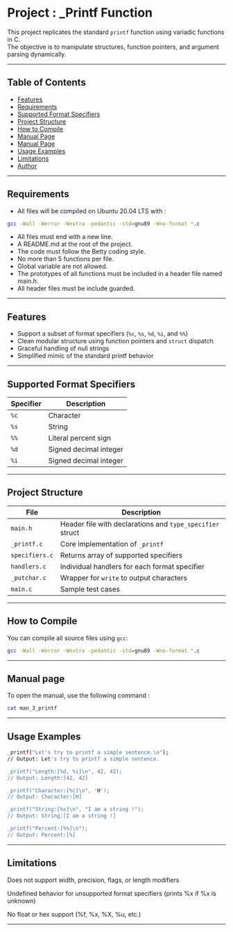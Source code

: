 # Project : _Printf Function

This project replicates the standard `printf` function using variadic functions in C.  
The objective is to manipulate structures, function pointers, and argument parsing dynamically.

---

## Table of Contents

- [Features](#features)
- [Requirements](#requirements)
- [Supported Format Specifiers](#supported-format-specifiers)
- [Project Structure](#project-structure)
- [How to Compile](#how-to-compile)
- [Manual Page](#manual-page)
- [Manual Page](#manual-page)
- [Usage Examples](#usage-examples)
- [Limitations](#limitations)
- [Author](#author)

---

## Requirements

- All files will be compiled on Ubuntu 20.04 LTS with :

```bash
gcc -Wall -Werror -Wextra -pedantic -std=gnu89 -Wno-format *.c
```
- All files must end with a new line.
- A README.md at the root of the project.
- The code must follow the Betty coding style.
- No more than 5 functions per file.
- Global variable are not allowed.
- The prototypes of all functions must be included in a header file named main.h.
- All header files must be include guarded.

---
## Features

- Support a subset of format specifiers (`%c`, `%s`, `%d`, `%i`, and `%%`)
- Clean modular structure using function pointers and `struct` dispatch
- Graceful handling of null strings
- Simplified mimic of the standard printf behavior

---

## Supported Format Specifiers

| Specifier | Description                   |
|-----------|-------------------------------|
| `%c`      | Character                     |
| `%s`      | String                        |
| `%%`      | Literal percent sign          |
| `%d`      | Signed decimal integer        |
| `%i`      | Signed decimal integer        |

---

## Project Structure

| File               | Description |
|--------------------|-------------|
| `main.h`           | Header file with declarations and `type_specifier` struct |
| `_printf.c`        | Core implementation of `_printf` |
| `specifiers.c`     | Returns array of supported specifiers |
| `handlers.c`       | Individual handlers for each format specifier |
| `_putchar.c`       | Wrapper for `write` to output characters |
| `main.c`           | Sample test cases |

---

## How to Compile

You can compile all source files using `gcc`:

```bash
gcc -Wall -Werror -Wextra -pedantic -std=gnu89 -Wno-format *.c
```
---

## Manual page

To open the manual, use the following command : 
```bash 
cat man_3_printf
```
---

## Usage Examples

```bash
_printf("Let's try to printf a simple sentence.\n");
// Output: Let's try to printf a simple sentence.

_printf("Length:[%d, %i]\n", 42, 42);
// Output: Length:[42, 42]

_printf("Character:[%c]\n", 'H');
// Output: Character:[H]

_printf("String:[%s]\n", "I am a string !");
// Output: String:[I am a string !]

_printf("Percent:[%%]\n");
// Output: Percent:[%]
```
---

## Limitations

Does not support width, precision, flags, or length modifiers

Undefined behavior for unsupported format specifiers (prints %x if %x is unknown)

No float or hex support (%f, %x, %X, %u, etc.)

---
